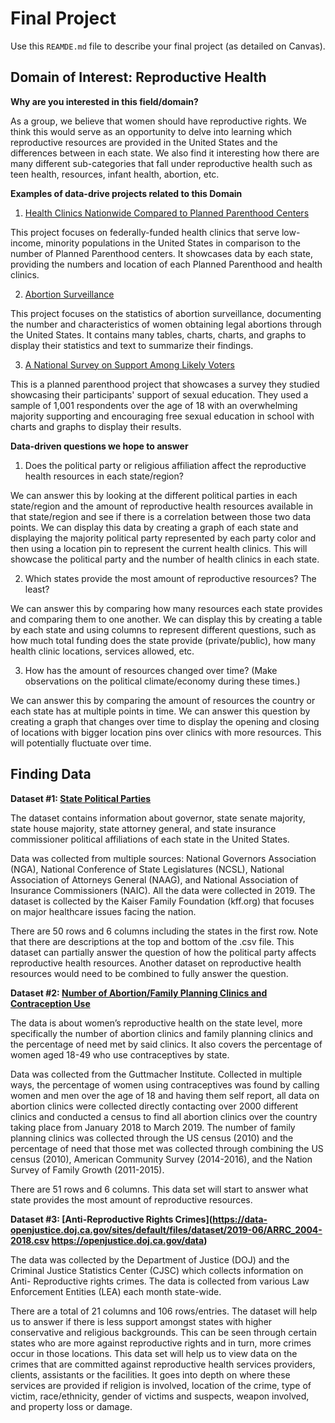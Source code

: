 # Final Project
Use this `REAMDE.md` file to describe your final project (as detailed on Canvas).

## Domain of Interest: Reproductive Health
**Why are you interested in this field/domain?**

As a group, we believe that women should have reproductive rights. We think this would serve as an opportunity to delve into learning which reproductive resources are provided in the United States and the differences between in each state. We also find it interesting how there are many different sub-categories that fall under reproductive health such as teen health, resources, infant health, abortion, etc.

**Examples of data-drive projects related to this Domain**

1. [Health Clinics Nationwide Compared to Planned Parenthood Centers](https://lozierinstitute.org/health-clinics-nationwide-compared-to-planned-parenthood-centers/)

This project focuses on federally-funded health clinics that serve low-income, minority populations in the United States in comparison to the number of Planned Parenthood centers. It showcases data by each state, providing the numbers and location of each Planned Parenthood and health clinics.

2. [Abortion Surveillance](https://www.cdc.gov/mmwr/volumes/68/ss/ss6811a1.htm)

This project focuses on the statistics of abortion surveillance, documenting the number and characteristics of women obtaining legal abortions through the United States. It contains many tables, charts, charts, and graphs to display their statistics and text to summarize their findings.

3. [A National Survey on Support Among Likely Voters](https://www.plannedparenthood.org/uploads/filer_public/7a/ac/7aacf0ad-fd1c-4dcc-b65f-47e3c3754e0d/sex_education_-_a_national_survey_on_support_among_likely_voters_logo.pdf)

This is a planned parenthood project that showcases a survey they studied showcasing their participants' support of sexual education. They used a sample of 1,001 respondents over the age of 18 with an overwhelming majority supporting and encouraging free sexual education in school with charts and graphs to display their results.

**Data-driven questions we hope to answer**

1. Does the political party or religious affiliation affect the reproductive health resources in each state/region?

We can answer this by looking at the different political parties in each state/region and the amount of reproductive health resources available in that state/region and see if there is a correlation between those two data points. We can display this data by creating a graph of each state and displaying the majority political party represented by each party color and then using a location pin to represent the current health clinics. This will showcase the political party and the number of health clinics in each state.

2. Which states provide the most amount of reproductive resources? The least?

We can answer this by comparing how many resources each state provides and comparing them to one another. We can display this by creating a table by each state and using columns to represent different questions, such as how much total funding does the state provide (private/public), how many health clinic locations, services allowed, etc.

3. How has the amount of resources changed over time? (Make observations on the political climate/economy during these times.)

We can answer this by comparing the amount of resources the country or each state has at multiple points in time. We can answer this question by creating a graph that changes over time to display the opening and closing of locations with bigger location pins over clinics with more resources. This will potentially fluctuate over time.

## Finding Data

**Dataset #1: [State Political Parties](https://www.kff.org/other/state-indicator/state-political-parties/?currentTimeframe=0&sortModel=%7B%22colId%22:%22Location%22,%22sort%22:%22asc%22%7D)**

The dataset contains information about governor, state senate majority, state house majority, state attorney general, and state insurance commissioner political affiliations of each state in the United States.

Data was collected from multiple sources: National Governors Association (NGA), National Conference of State Legislatures (NCSL), National Association of Attorneys General (NAAG), and National Association of Insurance Commissioners (NAIC). All the data were collected in 2019. The dataset is collected by the Kaiser Family Foundation (kff.org) that focuses on major healthcare issues facing the nation.

There are 50 rows and 6 columns including the states in the first row. Note that there are descriptions at the top and bottom of the .csv file.
This dataset can partially answer the question of how the political party affects reproductive health resources. Another dataset on reproductive health resources would need to be combined to fully answer the question.

**Dataset #2: [Number of Abortion/Family Planning Clinics and Contraception Use](https://data.guttmacher.org/states/table?dataset=data&state=AL+AK+AZ+AR+CA+CO+CT+DE+DC+FL+GA+HI+ID+IL+IN+IA+KS+KY+LA+ME+MD+MA+MI+MN+MS+MO+MT+NE+NV+NH+NJ+NM+NY+NC+ND+OH+OK+OR+PA+RI+SC+SD+TN+TX+UT+VT+VA+WA+WV+WI+WY&topics=57+283+105+256)**


The data is about women’s reproductive health on the state level, more specifically the number of abortion clinics and family planning clinics and the percentage of need met by said clinics. It also covers the percentage of women aged 18-49 who use contraceptives by state.

Data was collected from the Guttmacher Institute. Collected in multiple ways, the percentage of women using contraceptives was found by calling women and men over the age of 18 and having them self report, all data on abortion clinics were collected directly contacting over 2000 different clinics and conducted a census to find all abortion clinics over the country taking place from January 2018 to March 2019. The number of family planning clinics was collected through the US census (2010) and the percentage of need that those met was collected through combining the US census (2010), American Community Survey (2014-2016), and the Nation Survey of Family Growth (2011-2015).

There are 51 rows and 6 columns. This data set will start to answer what state provides the most amount of reproductive resources.

**Dataset #3: [Anti-Reproductive Rights Crimes](https://data-openjustice.doj.ca.gov/sites/default/files/dataset/2019-06/ARRC_2004-2018.csv
https://openjustice.doj.ca.gov/data)**

The data was collected by the Department of Justice (DOJ) and the Criminal Justice Statistics Center (CJSC) which collects information on Anti- Reproductive rights crimes. The data is collected from various Law Enforcement Entities (LEA) each month state-wide.

There are a total of 21 columns and 106 rows/entries. The dataset will help us to answer if there is less support amongst states with higher conservative and religious backgrounds. This can be seen through certain states who are more against reproductive rights and in turn, more crimes occur in those locations. This data set will help us to view data on the crimes that are committed against reproductive health services providers, clients, assistants or the facilities. It goes into depth on where these services are provided if religion is involved, location of the crime, type of victim, race/ethnicity, gender of victims and suspects, weapon involved, and property loss or damage.

